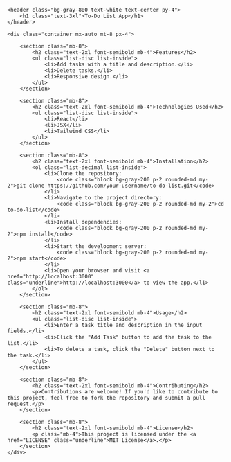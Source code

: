 <!DOCTYPE html>
<html lang="en">
<head>
    <meta charset="UTF-8">
    <meta name="viewport" content="width=device-width, initial-scale=1.0">
    <title>To-Do List App</title>
    <link href="https://cdn.jsdelivr.net/npm/tailwindcss@2.2.19/dist/tailwind.min.css" rel="stylesheet">
</head>
<body class="bg-gray-100">

    <header class="bg-gray-800 text-white text-center py-4">
        <h1 class="text-3xl">To-Do List App</h1>
    </header>

    <div class="container mx-auto mt-8 px-4">

        <section class="mb-8">
            <h2 class="text-2xl font-semibold mb-4">Features</h2>
            <ul class="list-disc list-inside">
                <li>Add tasks with a title and description.</li>
                <li>Delete tasks.</li>
                <li>Responsive design.</li>
            </ul>
        </section>

        <section class="mb-8">
            <h2 class="text-2xl font-semibold mb-4">Technologies Used</h2>
            <ul class="list-disc list-inside">
                <li>React</li>
                <li>JSX</li>
                <li>Tailwind CSS</li>
            </ul>
        </section>

        <section class="mb-8">
            <h2 class="text-2xl font-semibold mb-4">Installation</h2>
            <ol class="list-decimal list-inside">
                <li>Clone the repository:
                    <code class="block bg-gray-200 p-2 rounded-md my-2">git clone https://github.com/your-username/to-do-list.git</code>
                </li>
                <li>Navigate to the project directory:
                    <code class="block bg-gray-200 p-2 rounded-md my-2">cd to-do-list</code>
                </li>
                <li>Install dependencies:
                    <code class="block bg-gray-200 p-2 rounded-md my-2">npm install</code>
                </li>
                <li>Start the development server:
                    <code class="block bg-gray-200 p-2 rounded-md my-2">npm start</code>
                </li>
                <li>Open your browser and visit <a href="http://localhost:3000" class="underline">http://localhost:3000</a> to view the app.</li>
            </ol>
        </section>

        <section class="mb-8">
            <h2 class="text-2xl font-semibold mb-4">Usage</h2>
            <ul class="list-disc list-inside">
                <li>Enter a task title and description in the input fields.</li>
                <li>Click the "Add Task" button to add the task to the list.</li>
                <li>To delete a task, click the "Delete" button next to the task.</li>
            </ul>
        </section>

        <section class="mb-8">
            <h2 class="text-2xl font-semibold mb-4">Contributing</h2>
            <p>Contributions are welcome! If you'd like to contribute to this project, feel free to fork the repository and submit a pull request.</p>
        </section>

        <section class="mb-8">
            <h2 class="text-2xl font-semibold mb-4">License</h2>
            <p class="mb-4">This project is licensed under the <a href="LICENSE" class="underline">MIT License</a>.</p>
        </section>
    </div>

</body>
</html>

